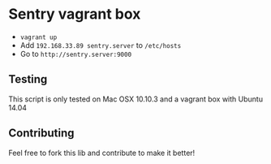 # Sentry vagrant box

- `vagrant up`
- Add `192.168.33.89 sentry.server` to `/etc/hosts`
- Go to `http://sentry.server:9000`

## Testing

This script is only tested on Mac OSX 10.10.3 and a vagrant box with Ubuntu 14.04

## Contributing

Feel free to fork this lib and contribute to make it better!